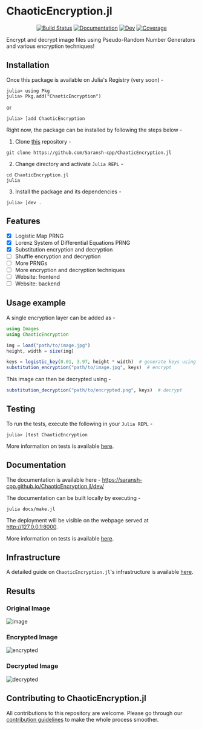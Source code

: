 # ChaoticEncryption.jl

<div align="center">
  
  [![Build Status](https://github.com/Saransh-cpp/ChaoticEncryption.jl/actions/workflows/CI.yml/badge.svg?branch=master)](https://github.com/Saransh-cpp/ChaoticEncryption.jl/actions/workflows/CI.yml?query=branch%3Amaster)
  [![Documentation](https://github.com/Saransh-cpp/ChaoticEncryption.jl/actions/workflows/documentation.yml/badge.svg)](https://github.com/Saransh-cpp/ChaoticEncryption.jl/actions/workflows/documentation.yml)
  [![Dev](https://img.shields.io/badge/Docs-Dev-brightgreen)](https://saransh-cpp.github.io/ChaoticEncryption.jl/dev/)
  [![Coverage](https://codecov.io/gh/Saransh-cpp/ChaoticEncryption.jl/branch/master/graph/badge.svg)](https://codecov.io/gh/Saransh-cpp/ChaoticEncryption.jl)

</div>

Encrypt and decrypt image files using Pseudo-Random Number Generators and various encryption techniques!

## Installation
Once this package is available on Julia's Registry (very soon) -
```julia-repl
julia> using Pkg
julia> Pkg.add("ChaoticEncryption")
```
or
```julia-repl
julia> ]add ChaoticEncryption
```

Right now, the package can be installed by following the steps below -

1. Clone [this](https://github.com/Saransh-cpp/ChaoticEncryption.jl) repository -
```
git clone https://github.com/Saransh-cpp/ChaoticEncryption.jl
```
2. Change directory and activate `Julia REPL` -
```
cd ChaoticEncryption.jl
julia
```
3. Install the package and its dependencies -
```julia-repl
julia> ]dev .
```

## Features

- [X] Logistic Map PRNG
- [X] Lorenz System of Differential Equations PRNG
- [X] Substitution encryption and decryption
- [ ] Shuffle encryption and decryption
- [ ] More PRNGs
- [ ] More encryption and decryption techniques
- [ ] Website: frontend
- [ ] Website: backend

## Usage example
A single encryption layer can be added as -
```julia
using Images
using ChaoticEncryption

img = load("path/to/image.jpg")
height, width = size(img)

keys = logistic_key(0.01, 3.97, height * width)  # generate keys using logistic map
substitution_encryption("path/to/image.jpg", keys)  # encrypt
```
This image can then be decrypted using -
```julia
substitution_decryption("path/to/encrypted.png", keys)  # decrypt
```

## Testing

To run the tests, execute the following in your `Julia REPL` -
```julia-repl
julia> ]test ChaoticEncryption
```

More information on tests is available [here](https://github.com/Saransh-cpp/ChaoticEncryption.jl/blob/master/CONTRIBUTING.md#testing).

## Documentation

The documentation is available here - https://saransh-cpp.github.io/ChaoticEncryption.jl/dev/

The documentation can be built locally by executing -
```
julia docs/make.jl
```
The deployment will be visible on the webpage served at http://127.0.0.1:8000.

More information on tests is available [here](https://github.com/Saransh-cpp/ChaoticEncryption.jl/blob/master/CONTRIBUTING.md#documentation).

## Infrastructure

A detailed guide on `ChaoticEncryption.jl`'s infrastructure is available [here](https://github.com/Saransh-cpp/ChaoticEncryption.jl/blob/master/CONTRIBUTING.md#infrastructure).

## Results
### Original Image
![image](https://user-images.githubusercontent.com/74055102/154138746-cd49b7a7-bdf2-47c2-8260-35a90084c60a.png)
### Encrypted Image
![encrypted](https://user-images.githubusercontent.com/74055102/154138976-5e60fe23-3644-4299-bc39-7d6b637cc744.png)
### Decrypted Image
![decrypted](https://user-images.githubusercontent.com/74055102/154139009-bd2a1de0-03a7-432e-bc34-2647f8c42425.png)

## Contributing to ChaoticEncryption.jl

All contributions to this repository are welcome. Please go through our [contribution guidelines](https://github.com/Saransh-cpp/ChaoticEncryption.jl/blob/master/CONTRIBUTING.md) to make the whole process smoother.